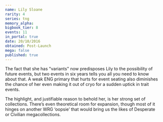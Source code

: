 ```yaml
---
name: Lily Sloane
rarity: 4
series: tng
memory_alpha:
bigbook_tier: 8
events: 11
in_portal: true
date: 20/10/2016
obtained: Post-Launch
mega: false
published: true
---
```


The fact that she has "variants" now predisposes Lily to the possibility of future events, but two events in six years tells you all you need to know about that. A weak ENG primary that hurts for event seating also diminishes the chance of her even making it out of cryo for a sudden uptick in trait events.

The highlight, and justifiable reason to behold her, is her strong set of collections. There’s even theoretical room for expansion, though most of it hinges on another WRG ‘oopsie’ that would bring us the likes of Desperate or Civilian megacollections.
